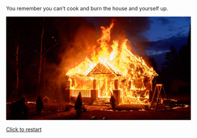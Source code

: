You remember you can’t cook and burn the house and yourself up.

![fire](../../images/house-fire.jpg)

[Click to restart](../../run.md)

